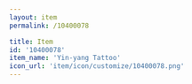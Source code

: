 ```yaml
---
layout: item
permalink: /10400078

title: Item
id: '10400078'
item_name: 'Yin-yang Tattoo'
icon_url: 'item/icon/customize/10400078.png'
---
```

